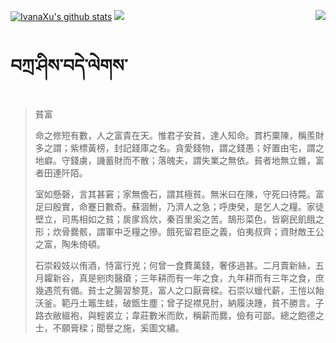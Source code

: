 [![IvanaXu's github stats](https://github-readme-stats.vercel.app/api?username=IvanaXu&show_icons=true&theme=vue-dark)](https://github.com/anuraghazra/github-readme-stats)
<img align="right" src="https://github-readme-stats.vercel.app/api/top-langs/?username=IvanaXu&langs_count=8&theme=graywhite" />
<img src="https://github-readme-stats.vercel.app/api/wakatime?username=IvanaXu&layout=compact&langs_count=8&theme=vue-dark&custom_title=Programming~Times/SinceJul.29.2021" />
# བཀྲ་ཤིས་བདེ་ལེགས་
> 貧富
> 
> 命之修短有數，人之富貴在天。惟君子安貧，達人知命。貫朽粟陳，稱羨財多之謂；紫標黃榜，封記錢庫之名。貪愛錢物，謂之錢愚；好置由宅，謂之地癖。守錢虜，譏蓄財而不散；落魄夫，謂失業之無依。貧者地無立錐，富者田連阡陌。
> 
> 室如懸磬，言其甚窘；家無儋石，謂其極貧。無米曰在陳，守死曰待斃。富足曰殷實，命蹇日數奇。蘇涸鮒，乃濟人之急；呼庚癸，是乞人之糧。家徒壁立，司馬相如之貧；扊扅爲炊，秦百里奚之苦。鵠形菜色，皆窮民飢餓之形；炊骨爨骸，謂軍中乏糧之慘。餓死留君臣之義，伯夷叔齊；資財敵王公之富，陶朱倚頓。
> 
> 石崇殺妓以侑酒，恃富行兇；何曾一食費萬錢，奢侈過甚。二月賣新絲，五月糶新谷，真是剜肉醫瘡；三年耕而有一年之食，九年耕而有三年之食，庶幾遇荒有備。貧士之腸習黎莧，富人之口厭膏樑。石崇以蠟代薪，王愷以飴沃釜。範丹土竈生蛙，破甑生塵；曾子捉襟見肘，納履決踵，貧不勝言。子路衣敝縕袍，與輕裘立；韋莊數米而飲，稱薪而爨，儉有可鄙。總之飽德之士，不願膏樑；聞譽之施，奚圖文繡。
>